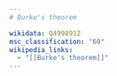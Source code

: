 ```yaml
---
# Burke's theorem

wikidata: Q4998912
msc_classification: "60"
wikipedia_links:
  - "[[Burke's theorem]]"
---
```

